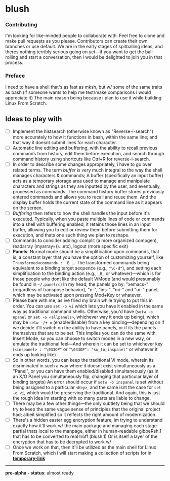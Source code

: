 # blush

### Contributing
I'm looking for like-minded people to collaborate with. Feel free to clone and make pull requests as you please. Contributors can create their own branches or use default. We are in the early stages of spitballing ideas, and theres nothing terribly serious going on yet—if you want to get the ball rolling and start a conversation, then i would be delighted to join you in that process.

### Preface
I need to have a shell that's as fast as mksh, but w/ some of the same traits as bash (if someone wants to help me test/make comparisons i would appreciate it) The main reason being because i plan to use it while building Linux From Scratch.

## Ideas to play with
- [ ] Implement the histsearch (otherwise known as "Reverse-i-search") more accurately to how it functions in bash, within the same line; and that way it doesnt submit lines for each character.
- [ ] Automatic line editing and buffering, with the ability to recall previous commands from history, edit them before execution, and search through command history using shortcuts like Ctrl+R for reverse-i-search.
- [ ] In order to describe some changes appropriately, i have to go over related terms. The term *buffer* is very much integral to the way the shell manages characters & commands; A buffer (specifically an input buffer) acts as a temporary storage area used to manage and manipulate characters and strings as they are inputted by the user, and eventually, processed as commands. The command history buffer stores previously entered commands and allows you to recall and reuse them. And the display buffer holds the current state of the command line as it appears on the screen.
- [ ] *Buffering* then refers to how the shell handles the input before it's executed. Typically, when you paste multiple lines of code or commands into a shell with buffering enabled, it retains those lines in an input buffer, allowing you to edit or review them before submitting them for execution, and thats one such thing we plan to reshape.
- [ ] Commands to consider adding: complit (a more organized compgen), readarray (myarray=()...etc), logout (more specific exit)
- [ ] **Panels**: Normal mode should be a simplification upon commands, that is, a constant layer that you have the option of customizing yourself, like `Transformed<command> : _B_`... The transformed commands being equivalent to a binding target sequence (e.g., `"\C-d"`), and setting each simplification to the binding action (e.g., `_B_` or whatever)—which is for those people who dont like the default ViMode (and would presumably be found in `~/.panelrc`)  In my head, the panels go by: "xemacs-" (regardless of transpose behavior), "n-", "ins-", "mi-" and "ur-" panel, which may be activated upon pressing Mod+Key or whatever.
- [ ] Please bare with me, as ive fried my brain while trying to put this in order. You can use `set -o vi` which lets you have it enabled in the same way as traditional command shells. Otherwise, you'd have (`setw -o npanel` or `set -o <allpanels>`, whichever way it ends up being), which may be `setw -/+ o` (enable/disable) from a key binding—depending on if we decide it'll switch on the ability to have panels, or if its the panels themselves that are to be set. This implies you can do the same with Insert Mode, so you can choose to switch modes in a new way, or emulate the traditional feel—And wherein it can be set to whichever key (`<inspanel> : "\033OP"` or `"\033OP": "sw_to_inspanel"` or whatever it ends up looking like)
- [ ] So in other words, you can keep the traditional Vi mode, wherein its disriminated in such a way where it doesnt exist simultaneously as a "Panel", or you can have them enabled/disabled simultaneously (as in an X/O Panel you simultaneously flip, changing that particular layer of binding targets) An error should occur if `setw -o inspanel` is set without being assigned to a particular `<Key>`, and the same isnt the case for `set -o vi`, which would be preserving the traditional. And again, this is just the rough idea im starting with so many parts are liable to change.
- [ ] There may be a few other things—the only subtlety being that we should try to keep the same vague sense of principles that the original project had; albeit simplified so it relfects the right amount of modernization.
- [ ] There's a hidden easter egg encryption feature, im trying to understand exactly how it'll work w/ the main package and managing each stage-partial thats local to the manpage, either in human-readable gibbeRsh.1 that has to be converted to real troff (blush.1) Or is itself a layer of the encryption that has to be decrypted to work w/
- [ ] Once we work on that, then it'll be utilized as the main shell for Linux From Scratch, which i will start making a collection of scripts for in [**temporary-link**](../../../ftemp/blob/main/README.md)
***

**pre-alpha - status**: almost ready
